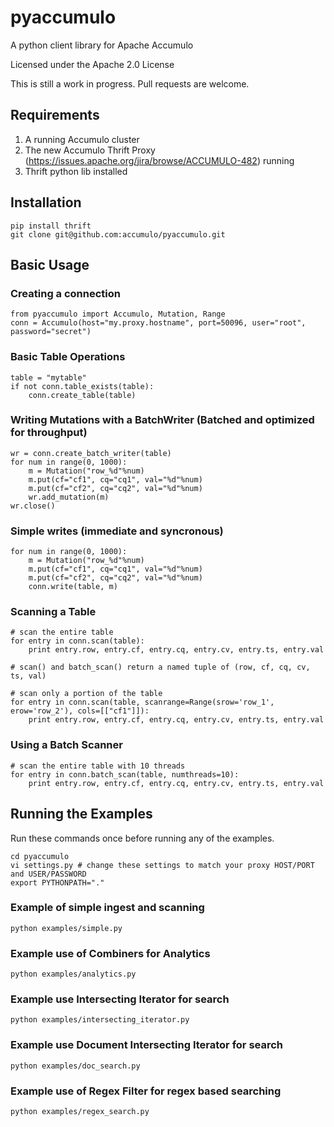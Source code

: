 pyaccumulo
==========

A python client library for Apache Accumulo

Licensed under the Apache 2.0 License

This is still a work in progress.  Pull requests are welcome.

## Requirements

1. A running Accumulo cluster
2. The new Accumulo Thrift Proxy (https://issues.apache.org/jira/browse/ACCUMULO-482) running
3. Thrift python lib installed

## Installation

    pip install thrift
    git clone git@github.com:accumulo/pyaccumulo.git

## Basic Usage

### Creating a connection

    from pyaccumulo import Accumulo, Mutation, Range
    conn = Accumulo(host="my.proxy.hostname", port=50096, user="root", password="secret")

### Basic Table Operations

    table = "mytable"
    if not conn.table_exists(table):
        conn.create_table(table)

### Writing Mutations with a BatchWriter (Batched and optimized for throughput)

    wr = conn.create_batch_writer(table)
    for num in range(0, 1000):
        m = Mutation("row_%d"%num)
        m.put(cf="cf1", cq="cq1", val="%d"%num)
        m.put(cf="cf2", cq="cq2", val="%d"%num)
        wr.add_mutation(m)
    wr.close()

### Simple writes (immediate and syncronous)

    for num in range(0, 1000):
        m = Mutation("row_%d"%num)
        m.put(cf="cf1", cq="cq1", val="%d"%num)
        m.put(cf="cf2", cq="cq2", val="%d"%num)
        conn.write(table, m)

### Scanning a Table
    
    # scan the entire table
    for entry in conn.scan(table):
        print entry.row, entry.cf, entry.cq, entry.cv, entry.ts, entry.val

    # scan() and batch_scan() return a named tuple of (row, cf, cq, cv, ts, val)

    # scan only a portion of the table
    for entry in conn.scan(table, scanrange=Range(srow='row_1', erow='row_2'), cols=[["cf1"]]):
        print entry.row, entry.cf, entry.cq, entry.cv, entry.ts, entry.val

### Using a Batch Scanner

    # scan the entire table with 10 threads
    for entry in conn.batch_scan(table, numthreads=10):
        print entry.row, entry.cf, entry.cq, entry.cv, entry.ts, entry.val
    
## Running the Examples

Run these commands once before running any of the examples.  

    cd pyaccumulo
    vi settings.py # change these settings to match your proxy HOST/PORT and USER/PASSWORD
    export PYTHONPATH="."
    
### Example of simple ingest and scanning

    python examples/simple.py    
    
### Example use of Combiners for Analytics    
    
    python examples/analytics.py    

### Example use Intersecting Iterator for search
    
    python examples/intersecting_iterator.py

### Example use Document Intersecting Iterator for search
    
    python examples/doc_search.py
    
### Example use of Regex Filter for regex based searching

    python examples/regex_search.py

